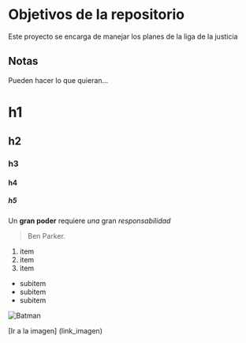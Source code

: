 # Objetivos de la repositorio

Este proyecto se encarga de manejar los planes de la liga de la justicia


## Notas
Pueden hacer lo que quieran...

# h1
## h2
### h3
#### h4
##### h5

Un **gran poder** requiere _una_ gran *responsabilidad*
> Ben Parker.

1. item
2. item
3. item 
  * subitem
  * subitem
  * subitem

![Batman](link_imagen)

[Ir a la imagen] (link_imagen)
